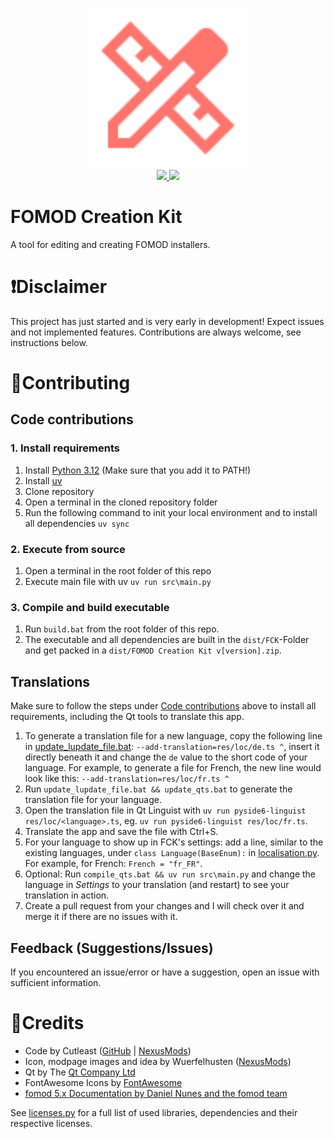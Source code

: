 <p align="center">
  <picture>
    <img alt="" src="res/icons/icon.svg" width=256 height=256>
  </picture>
  <br>
  <a href="https://discord.gg/pqEHdWDf8z"><img src="https://i.imgur.com/VMdA0q7.png" height="60px"/> </a>
  <!-- <a href="https://www.nexusmods.com/site/mods/545/"><img src="https://i.imgur.com/STsBXT6.png" height="60px"/> </a> -->
  <a href="https://ko-fi.com/cutleast"><img src="https://i.imgur.com/KcPrhK5.png" height="60px"/> </a>
  <br>
</p>

# FOMOD Creation Kit

A tool for editing and creating FOMOD installers.

# ❗Disclaimer

This project has just started and is very early in development! Expect issues and not implemented features.
Contributions are always welcome, see instructions below.

# 🫶Contributing

## Code contributions

### 1. Install requirements

1. Install [Python 3.12](https://www.python.org/downloads/) (Make sure that you add it to PATH!)
2. Install [uv](https://github.com/astral-sh/uv#installation)
3. Clone repository
4. Open a terminal in the cloned repository folder
5. Run the following command to init your local environment and to install all dependencies
   `uv sync`

### 2. Execute from source

1. Open a terminal in the root folder of this repo
2. Execute main file with uv
   `uv run src\main.py`

### 3. Compile and build executable

1. Run `build.bat` from the root folder of this repo.
2. The executable and all dependencies are built in the `dist/FCK`-Folder and get packed in a `dist/FOMOD Creation Kit v[version].zip`.

## Translations

Make sure to follow the steps under [Code contributions](#code-contributions) above to install all requirements, including the Qt tools to translate this app.

1. To generate a translation file for a new language, copy the following line in [update_lupdate_file.bat](./update_lupdate_file.bat):
`--add-translation=res/loc/de.ts ^`, insert it directly beneath it and change the `de` value to the short code of your language.
For example, to generate a file for French, the new line would look like this: `--add-translation=res/loc/fr.ts ^`
2. Run `update_lupdate_file.bat && update_qts.bat` to generate the translation file for your language.
3. Open the translation file in Qt Linguist with `uv run pyside6-linguist res/loc/<language>.ts`, eg. `uv run pyside6-linguist res/loc/fr.ts`.
4. Translate the app and save the file with Ctrl+S.
5. For your language to show up in FCK's settings: add a line, similar to the existing languages, under `class Language(BaseEnum):` in [localisation.py](./src/core/utilities/localisation.py). For example, for French: `French = "fr_FR"`.
6. Optional: Run `compile_qts.bat && uv run src\main.py` and change the language in *Settings* to your translation (and restart) to see your translation in action.
7. Create a pull request from your changes and I will check over it and merge it if there are no issues with it.

## Feedback (Suggestions/Issues)

If you encountered an issue/error or have a suggestion, open an issue with sufficient information.

# 🔗Credits

- Code by Cutleast ([GitHub](https://github.com/Cutleast) | [NexusMods](https://next.nexusmods.com/profile/Cutleast))
- Icon, modpage images and idea by Wuerfelhusten ([NexusMods](https://next.nexusmods.com/profile/Wuerfelhusten))
- Qt by The [Qt Company Ltd](https://qt.io)
- FontAwesome Icons by [FontAwesome](https://github.com/FortAwesome/Font-Awesome)
- [fomod 5.x Documentation by Daniel Nunes and the fomod team](https://fomod-docs.readthedocs.io/en/latest/index.html)

See [licenses.py](./src/core/utilities/licenses.py) for a full list of used libraries, dependencies and their respective licenses.

